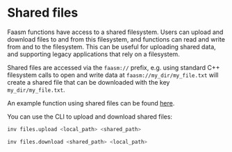 # Shared files

Faasm functions have access to a shared filesystem. Users can upload and
download files to and from this filesystem, and functions can read and write
from and to the filesystem. This can be useful for uploading shared data, and
supporting legacy applications that rely on a filesystem.

Shared files are accessed via the `faasm://` prefix, e.g. using standard C++
filesystem calls to open and write data at `faasm://my_dir/my_file.txt` will
create a shared file that can be downloaded with the key `my_dir/my_file.txt`.

An example function using shared files can be found
[here](https://github.com/faasm/cpp/blob/main/func/demo/shared_file.cpp).

You can use the CLI to upload and download shared files:

```bash
inv files.upload <local_path> <shared_path>

inv files.download <shared_path> <local_path>
```
